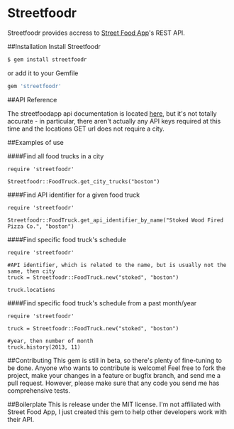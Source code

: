 # Streetfoodr
Streetfoodr provides accress to [Street Food App](http://streetfoodapp.com/)'s
REST API.

##Installation
Install Streetfoodr

```bash
$ gem install streetfoodr
```

or add it to your Gemfile

```ruby
gem 'streetfoodr'
```

##API Reference

The streetfoodapp api documentation is located [here](http://streetfoodapp.com/api),
 but it's not totally accurate -
in particular, there aren't actually any API keys required at this time and the
locations GET url does not require a city.

##Examples of use

####Find all food trucks in a city

    require 'streetfoodr'  

    Streetfoodr::FoodTruck.get_city_trucks("boston")

####Find API identifier for a given food truck

    require 'streetfoodr'  

    Streetfoodr::FoodTruck.get_api_identifier_by_name("Stoked Wood Fired Pizza Co.", "boston")

####Find specific food truck's schedule

    require 'streetfoodr'  

    #API identifier, which is related to the name, but is usually not the same, then city
    truck = Streetfoodr::FoodTruck.new("stoked", "boston")

    truck.locations

####Find specific food truck's schedule from a past month/year

    require 'streetfoodr'  

    truck = Streetfoodr::FoodTruck.new("stoked", "boston")

    #year, then number of month
    truck.history(2013, 11)

##Contributing
This gem is still in beta, so there's plenty of fine-tuning to be done. Anyone who wants to contribute is welcome!
Feel free to fork the project, make your changes in a feature or bugfix branch, and send me a pull request.
However, please make sure that any code you send me has comprehensive tests.

##Boilerplate
This is release under the MIT license. I'm not affiliated with Street Food App, I just created this gem to help other
developers work with their API.
